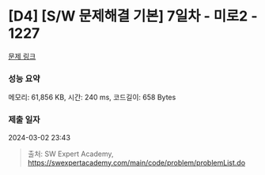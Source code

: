 # [D4] [S/W 문제해결 기본] 7일차 - 미로2 - 1227 

[문제 링크](https://swexpertacademy.com/main/code/problem/problemDetail.do?contestProbId=AV14wL9KAGkCFAYD) 

### 성능 요약

메모리: 61,856 KB, 시간: 240 ms, 코드길이: 658 Bytes

### 제출 일자

2024-03-02 23:43



> 출처: SW Expert Academy, https://swexpertacademy.com/main/code/problem/problemList.do
